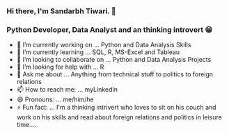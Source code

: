 ### Hi there, I'm Sandarbh Tiwari. 👋
### Python Developer, Data Analyst and an thinking introvert :grin:
<!--
**dev-sandarbh/dev-sandarbh** is a ✨ _special_ ✨ repository because its `README.md` (this file) appears on your GitHub profile.

Here are some ideas to get you started:-->

- 🔭 I’m currently working on ... Python and Data Analysis Skills
- 🌱 I’m currently learning ... SQL, R, MS-Excel and Tableau
- 👯 I’m looking to collaborate on ... Python and Data Analysis Projects
- 🤔 I’m looking for help with ... R
- 💬 Ask me about ... Anything from technical stuff to politics to foreign relations
- 📫 How to reach me: ... myLinkedIn
- 😄 Pronouns: ... me/him/he
- ⚡ Fun fact: ... I'm a thinking intrivert who loves to sit on his couch and work on his skills and read about foreign relations and politics in leisure time....
